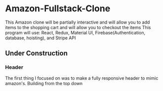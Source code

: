 # Amazon-Fullstack-Clone
This Amazon clone will be partially interactive and will allow you to add items to the shopping cart and will allow you to checkout the items
This program will use: React, Redux, Material UI, Firebase(Authentication, database, hoisting), and Stripe API


## Under Construction

### Header
The first thing I focused on was to make a fully responsive header to mimic amazon's. Building from the top down 


